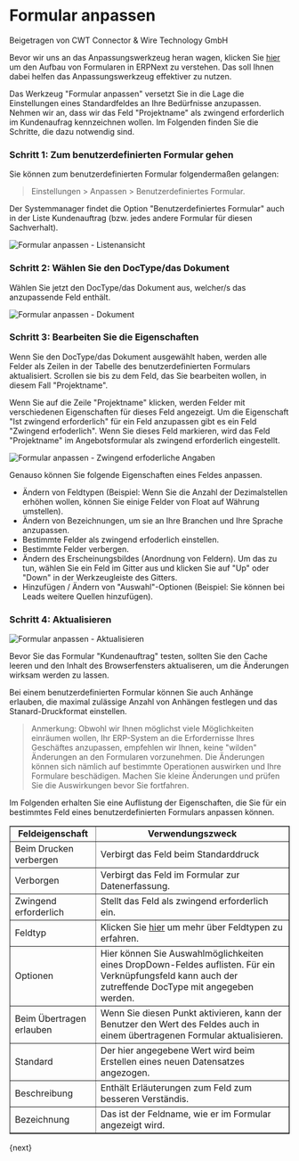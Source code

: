 <!-- add-breadcrumbs -->
# Formular anpassen
<span class="text-muted contributed-by">Beigetragen von CWT Connector & Wire Technology GmbH</span>

Bevor wir uns an das Anpassungswerkzeug heran wagen, klicken Sie [hier](https://kb.frappe.io/kb/customization/form-architecture) um den Aufbau von Formularen in ERPNext zu verstehen. Das soll Ihnen dabei helfen das Anpassungswerkzeug effektiver zu nutzen.

Das Werkzeug "Formular anpassen" versetzt Sie in die Lage die Einstellungen eines Standardfeldes an Ihre Bedürfnisse anzupassen. Nehmen wir an, dass wir das Feld "Projektname" als zwingend erforderlich im Kundenaufrag kennzeichnen wollen. Im Folgenden finden Sie die Schritte, die dazu notwendig sind.

### Schritt 1: Zum benutzerdefinierten Formular gehen

Sie können zum benutzerdefinierten Formular folgendermaßen gelangen:

> Einstellungen > Anpassen > Benutzerdefiniertes Formular.

Der Systemmanager findet die Option "Benutzerdefiniertes Formular" auch in der Liste Kundenauftrag (bzw. jedes andere Formular für diesen Sachverhalt). 

![Formular anpassen - Listenansicht]({{docs_base_url}}/assets/old_images/erpnext/customize-form-list-view.png)

### Schritt 2: Wählen Sie den DocType/das Dokument

Wählen Sie jetzt den DocType/das Dokument aus, welcher/s das anzupassende Feld enthält.

![Formular anpassen - Dokument]({{docs_base_url}}/assets/old_images/erpnext/customize-form-document.png)

### Schritt 3: Bearbeiten Sie die Eigenschaften

Wenn Sie den DocType/das Dokument ausgewählt haben, werden alle Felder als Zeilen in der Tabelle des benutzerdefinierten Formulars aktualisiert. Scrollen sie bis zu dem Feld, das Sie bearbeiten wollen, in diesem Fall "Projektname".

Wenn Sie auf die Zeile "Projektname" klicken, werden Felder mit verschiedenen Eigenschaften für dieses Feld angezeigt. Um die Eigenschaft "Ist zwingend erforderlich" für ein Feld anzupassen gibt es ein Feld "Zwingend erfoderlich". Wenn Sie dieses Feld markieren, wird das Feld "Projektname" im Angebotsformular als zwingend erforderlich eingestellt.

![Formular anpassen - Zwingend erfoderliche Angaben]({{docs_base_url}}/assets/old_images/erpnext/customize-form-mandatory.png)

Genauso können Sie folgende Eigenschaften eines Feldes anpassen.

* Ändern von Feldtypen (Beispiel: Wenn Sie die Anzahl der Dezimalstellen erhöhen wollen, können Sie einige Felder von Float auf Währung umstellen).
* Ändern von Bezeichnungen, um sie an Ihre Branchen und Ihre Sprache anzupassen.
* Bestimmte Felder als zwingend erfoderlich einstellen.
* Bestimmte Felder verbergen.
* Ändern des Erscheinungsbildes (Anordnung von Feldern). Um das zu tun, wählen Sie ein Feld im Gitter aus und klicken Sie auf "Up" oder "Down" in der Werkzeugleiste des Gitters.
* Hinzufügen / Ändern von "Auswahl"-Optionen (Beispiel: Sie können bei Leads weitere Quellen hinzufügen).

### Schritt 4: Aktualisieren

![Formular anpassen - Aktualisieren]({{docs_base_url}}/assets/old_images/erpnext/customize-form-update.png)

Bevor Sie das Formular "Kundenauftrag" testen, sollten Sie den Cache leeren und den Inhalt des Browserfensters aktualiseren, um die Änderungen wirksam werden zu lassen.

Bei einem benutzerdefinierten Formular können Sie auch Anhänge erlauben, die maximal zulässige Anzahl von Anhängen festlegen und das Stanard-Druckformat einstellen.

> Anmerkung: Obwohl wir Ihnen möglichst viele Möglichkeiten einräumen wollen, Ihr ERP-System an die Erfordernisse Ihres Geschäftes anzupassen, empfehlen wir Ihnen, keine "wilden" Änderungen an den Formularen vorzunehmen. Die Änderungen können sich nämlich auf bestimmte Operationen auswirken und Ihre Formulare beschädigen. Machen Sie kleine Änderungen und prüfen Sie die Auswirkungen bevor Sie fortfahren.

Im Folgenden erhalten Sie eine Auflistung der Eigenschaften, die Sie für ein bestimmtes Feld eines benutzerdefinierten Formulars anpassen können.


<table border="1" width="700px">
  <tbody>
    <tr>
      <td style="text-align: center;"><b>Feldeigenschaft</b></td>
      <td style="text-align: center;"><b>Verwendungszweck</b></td>
    </tr>
    <tr>
      <td>Beim Drucken verbergen</td>
      <td>Verbirgt das Feld beim Standarddruck</td>
    </tr>
    <tr>
      <td>Verborgen</td>
      <td>Verbirgt das Feld im Formular zur Datenerfassung.</td>
    </tr>
    <tr>
      <td>Zwingend erforderlich</td>
      <td>Stellt das Feld als zwingend erforderlich ein.</td>
    </tr>
    <tr>
      <td>Feldtyp</td>
      <td>Klicken Sie <a href="{{docs_base_url}}/user/manual/en/customize-erpnext/articles/field-types">hier</a> um mehr über Feldtypen zu erfahren.</td>
    </tr>
    <tr>
      <td>Optionen</td>
      <td>Hier können Sie Auswahlmöglichkeiten eines DropDown-Feldes auflisten. Für ein Verknüpfungsfeld kann auch der zutreffende DocType mit angegeben werden.</td>
    </tr>
    <tr>
      <td>Beim Übertragen erlauben</td>
      <td>Wenn Sie diesen Punkt aktivieren, kann der Benutzer den Wert des Feldes auch in einem übertragenen Formular aktualisieren.</td>
    </tr>
    <tr>
      <td>Standard</td>
      <td>Der hier angegebene Wert wird beim Erstellen eines neuen Datensatzes angezogen.</td>
    </tr>
    <tr>
      <td>Beschreibung</td>
      <td>Enthält Erläuterungen zum Feld zum besseren Verständis.</td>
    </tr>
    <tr>
      <td>Bezeichnung</td>
      <td>Das ist der Feldname, wie er im Formular angezeigt wird.</td>
    </tr>
  </tbody>
</table>

{next}
